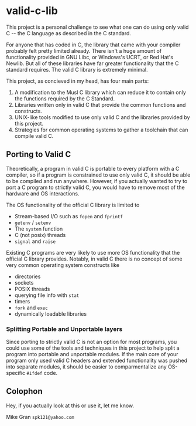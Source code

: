 # valid-c-lib
This project is a personal challenge to see what one can do using only valid C -- the C language as described in the C standard.

For anyone that has coded in C, the library that came with your compiler probably felt pretty limited already.  There isn't a huge amount of functionality provided in GNU Libc, or Windows's UCRT, or Red Hat's Newlib.  But all of these libraries have far greater functionality that the C standard requires.  The valid C library is extremely minimal.

This project, as concieved in my head, has four main parts:
1. A modification to the Musl C library which can reduce it to contain only the functions required by the C Standard.
2. Libraries written only in valid C that provide the common functions and constructs.
3. UNIX-like tools modified to use only valid C and the libraries provided by this project.
4. Strategies for common operating systems to gather a toolchain that can compile valid C.

## Porting to Valid C

Theoretically, a program in valid C is portable to every platform with a C compiler, so if a program is constrained to use only valid C, it should be able to be compiled and run anywhere.  However, if you actually wanted to try to port a C program to strictly valid C, you would have to remove most of the hardware and OS interactions.

The OS functionality of the official C library is limited to
* Stream-based I/O such as `fopen` and `fprintf`
* `getenv` / `setenv`
* The `system` function
* C (not posix) threads
* `signal` and `raise`

Existing C programs are very likely to use more OS functionality that the official C library provides.  Notably, in valid C there is no concept of some very common operating system constructs like
- directories
- sockets
- POSIX threads
- querying file info with `stat`
- timers
- `fork` and `exec`
- dynamically loadable libraries

### Splitting Portable and Unportable layers

Since porting to strictly valid C is not an option for most programs, you could use some of the tools and techniques in this project to help split a program into portable and unportable modules.  If the main core of your program only used valid C headers and extended functionality was pushed into separate modules, it should be easier to comparmentalize any OS-specific `#ifdef` code.

## Colophon

Hey, if you actually look at this or use it, let me know.

Mike Gran `spk121@yahoo.com`
